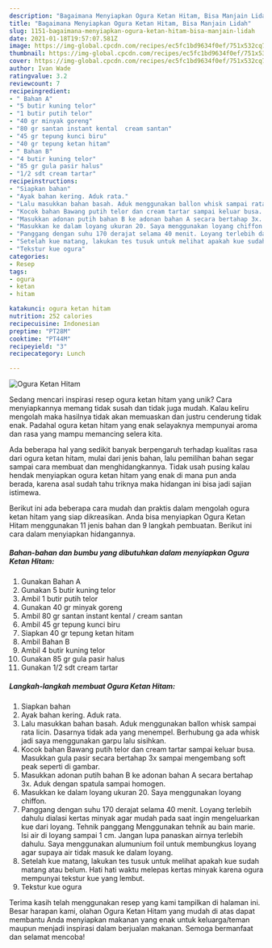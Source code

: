 ```yaml
---
description: "Bagaimana Menyiapkan Ogura Ketan Hitam, Bisa Manjain Lidah"
title: "Bagaimana Menyiapkan Ogura Ketan Hitam, Bisa Manjain Lidah"
slug: 1151-bagaimana-menyiapkan-ogura-ketan-hitam-bisa-manjain-lidah
date: 2021-01-18T19:57:07.581Z
image: https://img-global.cpcdn.com/recipes/ec5fc1bd9634f0ef/751x532cq70/ogura-ketan-hitam-foto-resep-utama.jpg
thumbnail: https://img-global.cpcdn.com/recipes/ec5fc1bd9634f0ef/751x532cq70/ogura-ketan-hitam-foto-resep-utama.jpg
cover: https://img-global.cpcdn.com/recipes/ec5fc1bd9634f0ef/751x532cq70/ogura-ketan-hitam-foto-resep-utama.jpg
author: Ivan Wade
ratingvalue: 3.2
reviewcount: 7
recipeingredient:
- " Bahan A"
- "5 butir kuning telor"
- "1 butir putih telor"
- "40 gr minyak goreng"
- "80 gr santan instant kental  cream santan"
- "45 gr tepung kunci biru"
- "40 gr tepung ketan hitam"
- " Bahan B"
- "4 butir kuning telor"
- "85 gr gula pasir halus"
- "1/2 sdt cream tartar"
recipeinstructions:
- "Siapkan bahan"
- "Ayak bahan kering. Aduk rata."
- "Lalu masukkan bahan basah. Aduk menggunakan ballon whisk sampai rata licin. Dasarnya tidak ada yang menempel. Berhubung ga ada whisk jadi saya menggunakan garpu lalu sisihkan."
- "Kocok bahan Bawang putih telor dan cream tartar sampai keluar busa. Masukkan gula pasir secara bertahap 3x sampai mengembang soft peak seperti di gambar."
- "Masukkan adonan putih bahan B ke adonan bahan A secara bertahap 3x. Aduk dengan spatula sampai homogen."
- "Masukkan ke dalam loyang ukuran 20. Saya menggunakan loyang chiffon."
- "Panggang dengan suhu 170 derajat selama 40 menit. Loyang terlebih dahulu dialasi kertas minyak agar mudah pada saat ingin mengeluarkan kue dari loyang. Tehnik panggang Menggunakan tehnik au bain marie. Isi air di loyang sampai 1 cm. Jangan lupa panaskan airnya terlebih dahulu. Saya menggunakan alumunium foil untuk membungkus loyang agar supaya air tidak masuk ke dalam loyang."
- "Setelah kue matang, lakukan tes tusuk untuk melihat apakah kue sudah matang atau belum. Hati hati waktu melepas kertas minyak karena ogura mempunyai tekstur kue yang lembut."
- "Tekstur kue ogura"
categories:
- Resep
tags:
- ogura
- ketan
- hitam

katakunci: ogura ketan hitam 
nutrition: 252 calories
recipecuisine: Indonesian
preptime: "PT28M"
cooktime: "PT44M"
recipeyield: "3"
recipecategory: Lunch

---
```



![Ogura Ketan Hitam](https://img-global.cpcdn.com/recipes/ec5fc1bd9634f0ef/751x532cq70/ogura-ketan-hitam-foto-resep-utama.jpg)

Sedang mencari inspirasi resep ogura ketan hitam yang unik? Cara menyiapkannya memang tidak susah dan tidak juga mudah. Kalau keliru mengolah maka hasilnya tidak akan memuaskan dan justru cenderung tidak enak. Padahal ogura ketan hitam yang enak selayaknya mempunyai aroma dan rasa yang mampu memancing selera kita.



Ada beberapa hal yang sedikit banyak berpengaruh terhadap kualitas rasa dari ogura ketan hitam, mulai dari jenis bahan, lalu pemilihan bahan segar sampai cara membuat dan menghidangkannya. Tidak usah pusing kalau hendak menyiapkan ogura ketan hitam yang enak di mana pun anda berada, karena asal sudah tahu triknya maka hidangan ini bisa jadi sajian istimewa.


Berikut ini ada beberapa cara mudah dan praktis dalam mengolah ogura ketan hitam yang siap dikreasikan. Anda bisa menyiapkan Ogura Ketan Hitam menggunakan 11 jenis bahan dan 9 langkah pembuatan. Berikut ini cara dalam menyiapkan hidangannya.

<!--inarticleads1-->

##### Bahan-bahan dan bumbu yang dibutuhkan dalam menyiapkan Ogura Ketan Hitam:

1. Gunakan  Bahan A
1. Gunakan 5 butir kuning telor
1. Ambil 1 butir putih telor
1. Gunakan 40 gr minyak goreng
1. Ambil 80 gr santan instant kental / cream santan
1. Ambil 45 gr tepung kunci biru
1. Siapkan 40 gr tepung ketan hitam
1. Ambil  Bahan B
1. Ambil 4 butir kuning telor
1. Gunakan 85 gr gula pasir halus
1. Gunakan 1/2 sdt cream tartar




<!--inarticleads2-->

##### Langkah-langkah membuat Ogura Ketan Hitam:

1. Siapkan bahan
1. Ayak bahan kering. Aduk rata.
1. Lalu masukkan bahan basah. Aduk menggunakan ballon whisk sampai rata licin. Dasarnya tidak ada yang menempel. Berhubung ga ada whisk jadi saya menggunakan garpu lalu sisihkan.
1. Kocok bahan Bawang putih telor dan cream tartar sampai keluar busa. Masukkan gula pasir secara bertahap 3x sampai mengembang soft peak seperti di gambar.
1. Masukkan adonan putih bahan B ke adonan bahan A secara bertahap 3x. Aduk dengan spatula sampai homogen.
1. Masukkan ke dalam loyang ukuran 20. Saya menggunakan loyang chiffon.
1. Panggang dengan suhu 170 derajat selama 40 menit. Loyang terlebih dahulu dialasi kertas minyak agar mudah pada saat ingin mengeluarkan kue dari loyang. Tehnik panggang Menggunakan tehnik au bain marie. Isi air di loyang sampai 1 cm. Jangan lupa panaskan airnya terlebih dahulu. Saya menggunakan alumunium foil untuk membungkus loyang agar supaya air tidak masuk ke dalam loyang.
1. Setelah kue matang, lakukan tes tusuk untuk melihat apakah kue sudah matang atau belum. Hati hati waktu melepas kertas minyak karena ogura mempunyai tekstur kue yang lembut.
1. Tekstur kue ogura




Terima kasih telah menggunakan resep yang kami tampilkan di halaman ini. Besar harapan kami, olahan Ogura Ketan Hitam yang mudah di atas dapat membantu Anda menyiapkan makanan yang enak untuk keluarga/teman maupun menjadi inspirasi dalam berjualan makanan. Semoga bermanfaat dan selamat mencoba!

